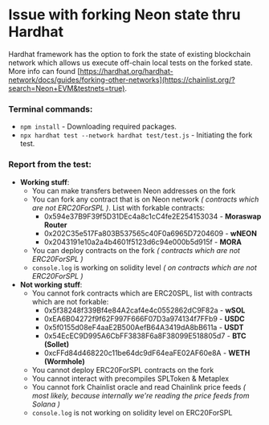 # Issue with forking Neon state thru Hardhat
Hardhat framework has the option to fork the state of existing blockchain network which allows us execute off-chain local tests on the forked state. More info can found [https://hardhat.org/hardhat-network/docs/guides/forking-other-networks](https://chainlist.org/?search=Neon+EVM&testnets=true).

### Terminal commands:
* ```npm install``` - Downloading required packages.
* ```npx hardhat test --network hardhat test/test.js``` - Initiating the fork test.

### Report from the test:
* **Working stuff**:
    * You can make transfers between Neon addresses on the fork
    * You can fork any contract that is on Neon network _( contracts which are not ERC20ForSPL )_. List with forkable contracts:
        * 0x594e37B9F39f5D31DEc4a8c1cC4fe2E254153034 - **Moraswap Router**
        * 0x202C35e517Fa803B537565c40F0a6965D7204609 - **wNEON**
        * 0x2043191e10a2a4b4601f5123d6c94e000b5d915f - **MORA**
    * You can deploy contracts on the fork _( contracts which are not ERC20ForSPL )_
    * `console.log` is working on solidity level _( on contracts which are not ERC20ForSPL )_
* **Not working stuff**:
    * You cannot fork contracts which are ERC20SPL, list with contracts which are not forkable:
        * 0x5f38248f339Bf4e84A2caf4e4c0552862dC9F82a - **wSOL**
        * 0xEA6B04272f9f62F997F666F07D3a974134f7FFb9 - **USDC**
        * 0x5f0155d08eF4aaE2B500AefB64A3419dA8bB611a - **USDT**
        * 0x54EcEC9D995A6CbFF3838F6a8F38099E518805d7 - **BTC (Sollet)**
        * 0xcFFd84d468220c11be64dc9dF64eaFE02AF60e8A - **WETH (Wormhole)**
    * You cannot deploy ERC20ForSPL contracts on the fork
    * You cannot interact with precompiles SPLToken & Metaplex
    * You cannot fork Chainlist oracle and read Chainlink price feeds _( most likely, because internally we're reading the price feeds from Solana )_
    * `console.log` is not working on solidity level on ERC20ForSPL